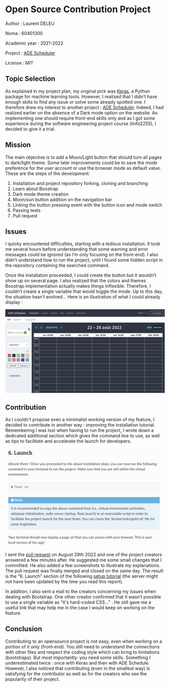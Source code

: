 # Open Source Contribution Project

Author : Laurent DELEU

Noma : 60401300

Academic year : 2021-2022

Project : [ADE Scheduler](https://github.com/ADE-Scheduler/ADE-Scheduler)

License : MIT


## Topic Selection

As explained in my project plan, my original pick was [Keras](https://github.com/keras-team/keras), a Python package for machine learning tools. However, I realized that I didn’t have enough skills to find any issue or solve some already spotted one. I therefore drew my interest to another project : [ADE Scheduler](https://github.com/ADE-Scheduler/ADE-Scheduler). Indeed, I had realized earlier on the absence of a Dark mode option on the website. As implementing one should require front-end skills only and as I got some experience during the software engineering project course (linfo2255), I decided to give it a trial.

## Mission
The main objective is to add a Moon/Light button that should turn all pages to dark/light theme. Some later improvements could be to save the mode preference for the user account or use the browser mode as default value. These are the steps of the development:
1.	Installation and project repository forking, cloning and branching
2.	Learn about Boostrap
3.	Dark mode theme creation
4.	Moon/sun button addition on the navigation bar
5.	Linking the button pressing event with the button icon and mode switch
6.	Passing tests
7.	Pull request


## Issues

I quicky encountered difficulties, starting with a tedious installation. It took me several hours before understanding that some warning and error messages could be ignored (as I’m only focusing on the front-end). I also didn’t understand how to run the project, until I found some hidden script in the repository containing the searched command.

Once the installation proceeded, I could create the button but it wouldn’t show up on several page. I also realized that the colors and themes Boostrap implementation actually makes things inflexible. Therefore, I couldn’t create a single variable that would toggle the mode. Up to this day, the situation hasn’t evolved… Here is an illustration of what I could already display :

![](actualDisplay.png)


## Contribution

As I couldn’t propose even a minimalist working version of my feature, I decided to contribute in another way : improving the installation tutorial. Remembering I was lost when having to run the project, I wrote down a dedicated additional section which gives the command line to use, as well as tips to facilitate and accelerate the launch for developers.

![](newTutoSection.png)

I sent the [pull request](https://github.com/ADE-Scheduler/ADE-Scheduler/pull/878) on August 29th 2022 and one of the project creators answered a few minutes after. He suggested me some small changes that I committed. He also added a few screenshots to illustrate my explanations. The pull request was finally merged and closed on the same day. The result is the “6. Launch” section of the following [setup tutorial](https://ade-scheduler.readthedocs.io/en/latest/tutorials/setup.html) (the server might not have been updated by the time you read this report).

In addition, I also sent a mail to the creators concerning my issues when dealing with Bootstrap. One other creator confirmed that it wasn’t possible to use a single variable as “it's hard-coded CSS...” . He still gave me a useful link that may help me in the case I would keep on working on the feature.


## Conclusion

Contributing to an opensource project is not easy, even when working on a portion of it only (front-end). You still need to understand the connections with other files and respect the coding style which can bring to limitations (bootstraps). But most importantly: you need some skills. Something I underestimated twice : once with Keras and then with ADE Schedule. However, I also noticed that contributing (even in the smallest way) is satisfying for the contributor as well as for the creators who see the popularity of their project.
